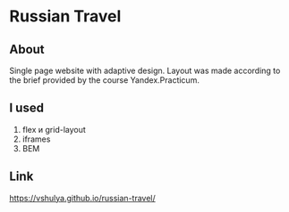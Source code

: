 # Russian Travel 

## About
Single page website with adaptive design. Layout was made according to the brief provided by the course Yandex.Practicum.

## I used
1. flex и grid-layout
2. iframes
3. BEM

## Link
https://vshulya.github.io/russian-travel/
